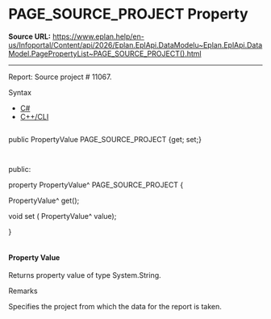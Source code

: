 # PAGE_SOURCE_PROJECT Property

**Source URL:** https://www.eplan.help/en-us/Infoportal/Content/api/2026/Eplan.EplApi.DataModelu~Eplan.EplApi.DataModel.PagePropertyList~PAGE_SOURCE_PROJECT().html

---

Report: Source project # 11067.

Syntax

- [C#](#i-syntax-CS)
- [C++/CLI](#i-syntax-CPP2005)

```
```
public PropertyValue PAGE_SOURCE_PROJECT {get; set;}
```
```

```
```
public:

property PropertyValue^ PAGE_SOURCE_PROJECT {

   PropertyValue^ get();

   void set (    PropertyValue^ value);

}
```
```

#### Property Value

Returns property value of type System.String.

Remarks

Specifies the project from which the data for the report is taken.
